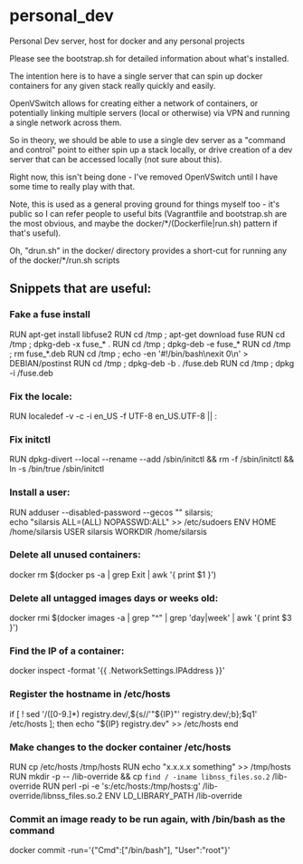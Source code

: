 personal_dev
============

Personal Dev server, host for docker and any personal projects

Please see the bootstrap.sh for detailed information about what's installed.

The intention here is to have a single server that can spin up
docker containers for any given stack really quickly and easily.

OpenVSwitch allows for creating either a network of containers, or
potentially linking multiple servers (local or otherwise) via VPN
and running a single network across them.

So in theory, we should be able to use a single dev server as a
"command and control" point to either spin up a stack locally, or
drive creation of a dev server that can be accessed locally (not sure
about this).

Right now, this isn't being done - I've removed OpenVSwitch until I
have some time to really play with that.

Note, this is used as a general proving ground for things myself too -
it's public so I can refer people to useful bits
(Vagrantfile and bootstrap.sh are the most obvious, and maybe the
docker/*/(Dockerfile|run.sh) pattern if that's useful).

Oh, "drun.sh" in the docker/ directory provides a short-cut for running
any of the docker/*/run.sh scripts

## Snippets that are useful:

### Fake a fuse install
RUN apt-get install libfuse2
RUN cd /tmp ; apt-get download fuse
RUN cd /tmp ; dpkg-deb -x fuse_* .
RUN cd /tmp ; dpkg-deb -e fuse_*
RUN cd /tmp ; rm fuse_*.deb
RUN cd /tmp ; echo -en '#!/bin/bash\nexit 0\n' > DEBIAN/postinst
RUN cd /tmp ; dpkg-deb -b . /fuse.deb
RUN cd /tmp ; dpkg -i /fuse.deb

### Fix the locale:
RUN localedef -v -c -i en_US -f UTF-8 en_US.UTF-8 || :

### Fix initctl
RUN dpkg-divert --local --rename --add /sbin/initctl && rm -f /sbin/initctl && ln -s /bin/true /sbin/initctl

### Install a user:
RUN adduser --disabled-password --gecos "" silarsis; \
  echo "silarsis ALL=(ALL) NOPASSWD:ALL" >> /etc/sudoers
ENV HOME /home/silarsis
USER silarsis
WORKDIR /home/silarsis

### Delete all unused containers:
docker rm $(docker ps -a | grep Exit | awk '{ print $1 }')

### Delete all untagged images days or weeks old:
docker rmi $(docker images -a | grep "^<none>" | grep 'day\|week' | awk '{ print $3 }')

### Find the IP of a container:
docker inspect -format '{{ .NetworkSettings.IPAddress }}' <containerid>

### Register the hostname in /etc/hosts
if [ ! sed '/\([0-9\.]*\) registry.dev/,${s//'"${IP}"' registry.dev/;b};$q1' /etc/hosts ]; then
	echo "${IP} registry.dev" >> /etc/hosts
end

### Make changes to the docker container /etc/hosts
RUN cp /etc/hosts /tmp/hosts
RUN echo "x.x.x.x something" >> /tmp/hosts
RUN mkdir -p -- /lib-override && cp `find / -iname libnss_files.so.2` /lib-override
RUN perl -pi -e 's:/etc/hosts:/tmp/hosts:g' /lib-override/libnss_files.so.2
ENV LD_LIBRARY_PATH /lib-override

### Commit an image ready to be run again, with /bin/bash as the command
docker commit -run='{"Cmd":["/bin/bash"], "User":"root"}' <containerID> <tag>
